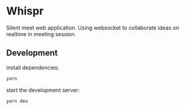 # Whispr

Silent meet web application. Using websocket to collaborate ideas on realtime in meeting session.

## Development

install dependencies:

```bash
yarn
```

start the development server:

```bash
yarn dev
```
